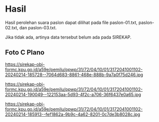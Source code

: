 # Hasil

Hasil perolehan suara paslon dapat dilihat pada file paslon-01.txt, paslon-02.txt, dan paslon-03.txt.

Jika tidak ada, artinya data tersebut belum ada pada SIREKAP.

## Foto C Plano

https://sirekap-obj-formc.kpu.go.id/a59e/pemilu/ppwp/31/72/04/10/01/3172041001102-20240214-185728--7064d683-8861-468e-888b-9a7a0f75d246.jpg

https://sirekap-obj-formc.kpu.go.id/a59e/pemilu/ppwp/31/72/04/10/01/3172041001102-20240214-190049--122153aa-5d93-4f2c-a706-36f6437e0a65.jpg

https://sirekap-obj-formc.kpu.go.id/a59e/pemilu/ppwp/31/72/04/10/01/3172041001102-20240214-185913--fef1862a-9b9c-4a62-8201-0c7de3b8028c.jpg
